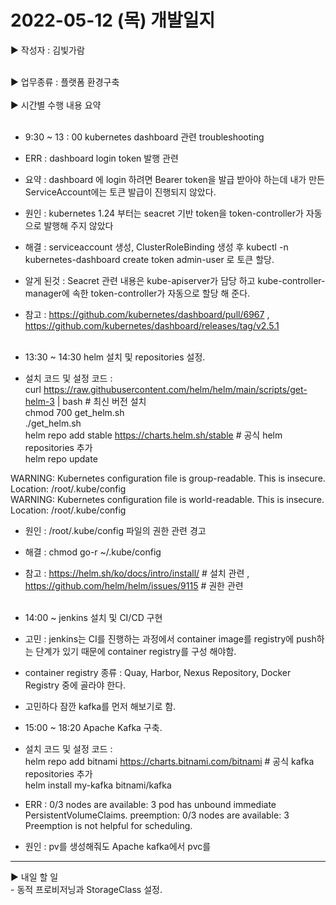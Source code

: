 <h1>2022-05-12 (목) 개발일지</h1>

▶ 작성자 : 김빛가람<br><br>

▶ 업무종류 : 플랫폼 환경구축 <br><br>
▶ 시간별 수행 내용 요약 <br><br>
  - 9:30 ~ 13 : 00 kubernetes dashboard 관련 troubleshooting
  - ERR : dashboard login token 발행 관련
  - 요약 : dashboard 에 login 하려면 Bearer token을 발급 받아야 하는데 내가 만든 ServiceAccount에는 토큰 발급이 진행되지 않았다.
  - 원인 : kubernetes 1.24 부터는 seacret 기반 token을 token-controller가 자동으로 발행해 주지 않았다
  - 해결 : serviceaccount 생성, ClusterRoleBinding 생성 후 kubectl -n kubernetes-dashboard create token admin-user 로 토큰 할당.
  - 알게 된것 : Seacret 관련 내용은 kube-apiserver가 담당 하고 kube-controller-manager에 속한 token-controller가 자동으로 할당 해 준다.
  - 참고 : https://github.com/kubernetes/dashboard/pull/6967 , https://github.com/kubernetes/dashboard/releases/tag/v2.5.1 <br><br>

  - 13:30 ~ 14:30 helm 설치 및 repositories 설정.
  - 설치 코드 및 설정 코드 : <br> 
                curl https://raw.githubusercontent.com/helm/helm/main/scripts/get-helm-3 | bash # 최신 버전 설치 <br>
                chmod 700 get_helm.sh <br>
                ./get_helm.sh <br>
                helm repo add stable https://charts.helm.sh/stable # 공식 helm repositories 추가 <br>
                helm repo update <br>

                
          
  WARNING: Kubernetes configuration file is group-readable. This is insecure. Location: /root/.kube/config <br>
  WARNING: Kubernetes configuration file is world-readable. This is insecure. Location: /root/.kube/config <br>
  - 원인 : /root/.kube/config 파일의 권한 관련 경고
  - 해결 : chmod go-r ~/.kube/config
  - 참고 : https://helm.sh/ko/docs/intro/install/    # 설치 관련 , https://github.com/helm/helm/issues/9115 # 권한 관련 <br><br>

  - 14:00 ~ jenkins 설치 및 CI/CD 구현
  - 고민 : jenkins는 CI를 진행하는 과정에서 container image를 registry에 push하는 단계가 있기 때문에 container registry를 구성 해야함.
  - container registry 종류 : Quay, Harbor, Nexus Repository, Docker Registry 중에 골라야 한다. <br>
  - 고민하다 잠깐 kafka를 먼저 해보기로 함.
  - 15:00 ~ 18:20 Apache Kafka 구축.
  - 설치 코드 및 설정 코드 : <br>
                helm repo add bitnami https://charts.bitnami.com/bitnami # 공식 kafka repositories 추가 <br>
                helm install my-kafka bitnami/kafka <br>
  - ERR : 0/3 nodes are available: 3 pod has unbound immediate PersistentVolumeClaims. preemption: 0/3 nodes are available: 3 Preemption is not helpful for scheduling.
  - 원인 : pv를 생성해줘도 Apache kafka에서 pvc를 

<hr>
▶ 내일 할 일<br>
- 동적 프로비저닝과 StorageClass 설정.

